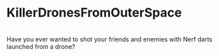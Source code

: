 # KillerDronesFromOuterSpace
</br>
Have you ever wanted to shot your friends and enemies with Nerf darts launched from a drone? 